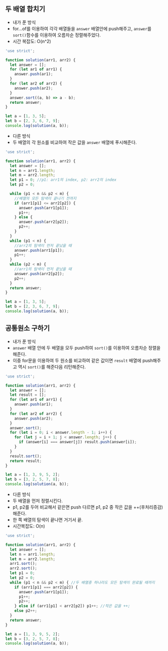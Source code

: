 ## 두 배열 합치기

- 내가 푼 방식
- for...of를 이용하여 각각 배열들을 `answer` 배열안에  push해주고, `answer`를 `sort()`함수를 이용하여 오름차순 정렬해주었다.
- 시간 복잡도: O(n^2)

```javascript
'use strict';

function solution(arr1, arr2) {
  let answer = [];
  for (let ar1 of arr1) {
    answer.push(ar1);
  }
  for (let ar2 of arr2) {
    answer.push(ar2);
  }
  answer.sort((a, b) => a - b);
  return answer;
}

let a = [1, 3, 5];
let b = [2, 3, 6, 7, 9];
console.log(solution(a, b));
```

- 다른 방식
- 두 배열의 각 원소를 비교하여 작은 값을 `answer` 배열에 푸시해준다.

```javascript
'use strict';

function solution(arr1, arr2) {
  let answer = [];
  let n = arr1.length;
  let m = arr2.length;
  let p1 = 0; //p1: arr1의 index, p2: arr2의 index
  let p2 = 0;

  while (p1 < n && p2 < m) {
    //배열의 모든 탐색이 끝나기 전까지
    if (arr1[p1] <= arr2[p2]) {
      answer.push(arr1[p1]);
      p1++;
    } else {
      answer.push(arr2[p2]);
      p2++;
    }
  }
  while (p1 < n) {
    //arr2의 탐색이 먼저 끝났을 때
    answer.push(arr1[p1]);
    p1++;
  }
  while (p2 < m) {
    //arr1의 탐색이 먼저 끝났을 때
    answer.push(arr2[p2]);
    p2++;
  }
  return answer;
}

let a = [1, 3, 5];
let b = [2, 3, 6, 7, 9];
console.log(solution(a, b));
```

## 공통원소 구하기

- 내가 푼 방식
- `answer` 배열 안에 두 배열을 모두 push하여 `sort()`를 이용하여 오름차순 정렬을 해준다.
- 이중 for문을 이용하여 두 원소를 비교하여 같은 값이면 `result` 배열에 push해주고 역시 `sort()`를 해준다음 리턴해준다.

```javascript
'use strict';

function solution(arr1, arr2) {
  let answer = [];
  let result = [];
  for (let ar1 of arr1) {
    answer.push(ar1);
  }
  for (let ar2 of arr2) {
    answer.push(ar2);
  }
  answer.sort();
  for (let i = 0; i < answer.length - 1; i++) {
    for (let j = i + 1; j < answer.length; j++) {
      if (answer[i] === answer[j]) result.push(answer[i]);
    }
  }
  result.sort();
  return result;
}

let a = [1, 3, 9, 5, 2];
let b = [3, 2, 5, 7, 8];
console.log(solution(a, b));
```

- 다른 방식
- 두 배열을 먼저 정렬시킨다.
- p1, p2를 두어 비교해서 같은면 push 다르면 p1, p2 중 작은 값을 ++(후처리증감)해준다.
- 한 쪽 배열의 탐색이 끝나면 거기서 끝.
- 시간복잡도: O(n)

```javascript
'use strict';

function solution(arr1, arr2) {
  let answer = [];
  let n = arr1.length;
  let m = arr2.length;
  arr1.sort();
  arr2.sort();
  let p1 = 0;
  let p2 = 0;
  while (p1 < n && p2 < m) { //두 배열중 하나라도 모든 탐색이 완료될 때까지
    if (arr1[p1] === arr2[p2]) {
      answer.push(arr1[p1]);
      p1++;
      p2++;
    } else if (arr1[p1] < arr2[p2]) p1++; //작은 값을 ++;
    else p2++;
  }
  return answer;
}

let a = [1, 3, 9, 5, 2];
let b = [3, 2, 5, 7, 8];
console.log(solution(a, b));

```
